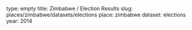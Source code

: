 type: empty
title: Zimbabwe / Election Results
slug: places/zimbabwe/datasets/elections
place: zimbabwe
dataset: elections
year: 2014
